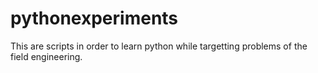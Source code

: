 # pythonexperiments
This are scripts in order to learn python while targetting problems of the field engineering.
